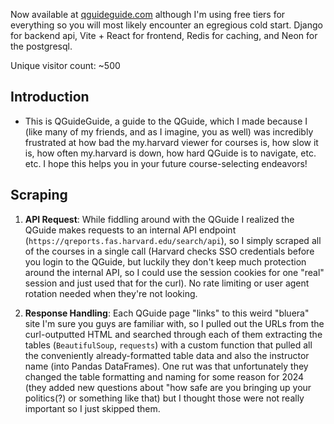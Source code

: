 Now available at [qguideguide.com](url) although I'm using free tiers for everything so you will most likely encounter an egregious cold start. Django for backend api, Vite + React for frontend, Redis for caching, and Neon for the postgresql.

Unique visitor count: ~500

## Introduction
- This is QGuideGuide, a guide to the QGuide, which I made because I (like many of my friends, and as I imagine, you as well) was incredibly frustrated at how bad the my.harvard viewer for courses is, how slow it is, how often my.harvard is down, how hard QGuide is to navigate, etc. etc. I hope this helps you in your future course-selecting endeavors!

## Scraping
1. **API Request**: While fiddling around with the QGuide I realized the QGuide makes requests to an internal API endpoint (`https://qreports.fas.harvard.edu/search/api`), so I simply scraped all of the courses in a single call (Harvard checks SSO credentials before you login to the QGuide, but luckily they don't keep much protection around the internal API, so I could use the session cookies for one "real" session and just used that for the curl). No rate limiting or user agent rotation needed when they're not looking.

2. **Response Handling**: Each QGuide page "links" to this weird "bluera" site I'm sure you guys are familiar with, so I pulled out the URLs from the curl-outputted HTML and searched through each of them extracting the tables (`BeautifulSoup`, `requests`) with a custom function that pulled all the conveniently already-formatted table data and also the instructor name (into Pandas DataFrames). One rut was that unfortunately they changed the table formatting and naming for some reason for 2024 (they added new questions about "how safe are you bringing up your politics(?) or something like that) but I thought those were not really important so I just skipped them.
